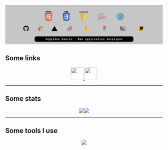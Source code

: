 ![readme header](./img/banner.png)
<h2>Some links</h2>
<p align="center">
  <a href="https://www.linkedin.com/in/segoleneganzin/" > <img src="https://encrypted-tbn0.gstatic.com/images?q=tbn:ANd9GcSN0osVQcblBhUadmcs7iFmZXdRR7iNA8QWJA&usqp=CAU" style="width:40px; height:40px"  /> </a> 
  <a href="https://codepen.io/segoleneGz" > <img src="https://cdn-icons-png.flaticon.com/512/1377/1377243.png" style="width:40px; height:40px"  /> </a> 
</p>
<hr>
<h2>Some stats</h2>
<p align="center" style="display: flex; flex-wrap: wrap; justify-content: center;">
  <img src="https://github-readme-stats.vercel.app/api?username=segoleneganzin&show_icons=true&theme=radical" />
  <img src="https://github-readme-stats.vercel.app/api/top-langs/?username=segoleneganzin&layout=compact" />
</p>
<hr>
<h2>Some tools I use</h2>
<p align="center">
  <a href="https://skillicons.dev">
    <img src="https://skillicons.dev/icons?i=codepen,figma,firebase,jest,notion,pnpm,postman,stackoverflow,vite,vscode&perline=5" />
  </a>
</p>
